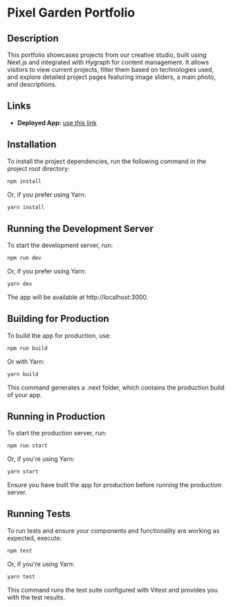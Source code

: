 # Pixel Garden Portfolio

## Description

This portfolio showcases projects from our creative studio, built using Next.js and integrated with Hygraph for content management. It allows visitors to view current projects, filter them based on technologies used, and explore detailed project pages featuring image sliders, a main photo, and descriptions.

## Links

- **Deployed App:** [use this link](pixel-studio-psi.vercel.app)

## Installation

To install the project dependencies, run the following command in the project root directory:

```bash
npm install
```

Or, if you prefer using Yarn:

```bash
yarn install
```

## Running the Development Server

To start the development server, run:

```bash
npm run dev
```

Or, if you prefer using Yarn:

```bash
yarn dev
```

The app will be available at http://localhost:3000.

## Building for Production

To build the app for production, use:

```bash
npm run build
```

Or with Yarn:

```bash
yarn build
```

This command generates a .next folder, which contains the production build of your app.

## Running in Production

To start the production server, run:

```bash
npm run start
```

Or, if you're using Yarn:

```bash
yarn start
```

Ensure you have built the app for production before running the production server.

## Running Tests

To run tests and ensure your components and functionality are working as expected, execute:

```bash
npm test
```

Or, if you're using Yarn:

```bash
yarn test
```

This command runs the test suite configured with Vitest and provides you with the test results.
